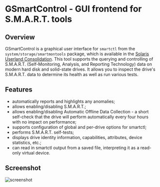 # GSmartControl - GUI frontend for S.M.A.R.T. tools

## Overview
GSmartControl is a graphical user interface for `smartctl` from the
`system/storage/smartmontools` package, which is available in the
[Solaris Userland
Consolidation](https://github.com/oracle/solaris-userland).  This tool
supports the querying and controlling of S.M.A.R.T. (Self-Monitoring,
Analysis, and Reporting Technology) data on modern hard disk and
solid-state drives. It allows you to inspect the drive's
S.M.A.R.T. data to determine its health as well as run various tests.

## Features
* automatically reports and highlights any anomalies;
* allows enabling/disabling S.M.A.R.T.;
* allows enabling/disabling Automatic Offline Data Collection - a short self-check that the drive will perform automatically every four hours with no impact on performance;
* supports configuration of global and per-drive options for smartctl;
* performs S.M.A.R.T. self-tests;
* displays drive identity information, capabilities, attributes, device statistics, etc.;
* can read in smartctl output from a saved file, interpreting it as a read-only virtual device.

## Screenshot
![screenshot](https://raw.githubusercontent.com/RinTinCan/solaris-rtutils/master/components/gsmartcontrol/screenshot.png "GSmartControl")
